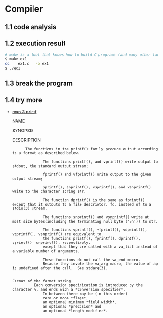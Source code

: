 # Compiler

## 1.1 code analysis

## 1.2 execution result

```bash
# make is a tool that knows how to build C programs (and many other languages).
$ make ex1
cc    ex1.c   -o ex1
$ ./ex1
```

## 1.3 break the program

## 1.4 try more

* [man 3 printf](https://man7.org/linux/man-pages/man3/printf.3.html)
  
	NAME


	SYNOPSIS


	DESCRIPTION

	        The functions in the printf() family produce output according to a format as described below.

					The functions printf(), and vprintf() write output to stdout, the standard output stream;

					fprintf() and vfprintf() write output to the given output stream;

					sprintf(), snprintf(), vsprintf(), and vsnprintf() write to the character string str.

					The function dprintf() is the same as fprintf() except that it outputs to a file descriptor, fd, instead of to a stdio(3) stream.

					The functions snprintf() and vsnprintf() write at most size bytes(including the terminating null byte ('\n')) to str.

					The functions vprintf(), vfprintf(), vdprintf(), vsprintf(), vsnprintf() are equivalent to
					the functions printf(), fprintf(), dprintf(), sprintf(), snprintf(), respectively,
					except that they are called with a va_list instead of a variable number of arguments.

					These functions do not call the va_end macro.
					Because they invoke the va_arg macro, the value of ap is undefined after the call.  See stdarg(3).


      Format of the format string
			    Each conversion specification is introduced by the character %, and ends with a *conversion specifier*.
					In between there may be (in this order)
					zero or more *flags*,
					an optional minimum *field width*,
					an optional *precision* and
					an optional *length modifier*.
